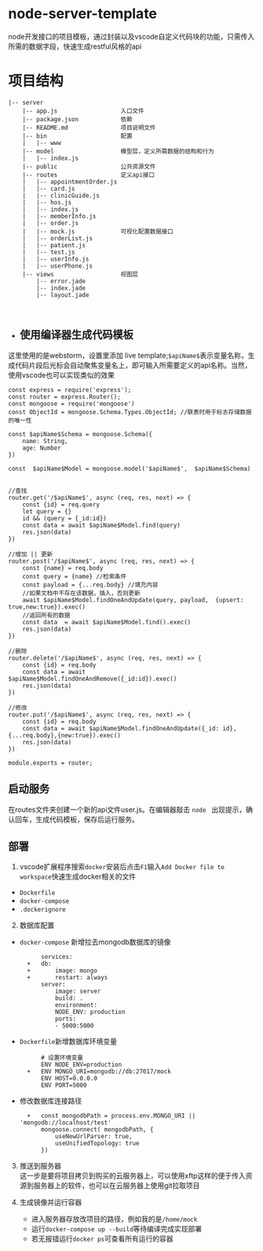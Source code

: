 
# node-server-template

node开发接口的项目模板，通过封装以及vscode自定义代码块的功能，只需传入所需的数据字段，快速生成restful风格的api

# 项目结构
```
|-- server
    |-- app.js 				    入口文件
    |-- package.json 		    依赖
    |-- README.md 			    项目说明文件
    |-- bin				        配置
    |   |-- www
    |-- model 				    模型层，定义所需数据的结构和行为
    |   |-- index.js
    |-- public 				    公共资源文件
    |-- routes 				    定义api接口
    |   |-- appointmentOrder.js
    |   |-- card.js
    |   |-- clinicGuide.js
    |   |-- hos.js
    |   |-- index.js
    |   |-- memberInfo.js
    |   |-- order.js
    |   |-- mock.js             可视化配置数据接口
    |   |-- orderList.js
    |   |-- patient.js
    |   |-- test.js
    |   |-- userInfo.js
    |   |-- userPhone.js    
    |-- views 				    视图层
        |-- error.jade
        |-- index.jade
        |-- layout.jade



```


- ## 使用编译器生成代码模板

这里使用的是webstorm，设置里添加 live template;```$apiName$```表示变量名称，生成代码片段后光标会自动聚焦变量名上，即可输入所需要定义的api名称。当然，使用vscode也可以实现类似的效果

```
const express = require('express');
const router = express.Router();
const mongoose = require('mongoose')
const ObjectId = mongoose.Schema.Types.ObjectId; //联表时用于标志存储数据的唯一性

const $apiName$Schema = mongoose.Schema({
    name: String,
    age: Number
})

const  $apiName$Model = mongoose.model('$apiName$',  $apiName$Schema)


//查找
router.get('/$apiName$', async (req, res, next) => {
    const {id} = req.query
    let query = {}
    id && (query = {_id:id})
    const data = await $apiName$Model.find(query)
    res.json(data)
})

//增加 || 更新
router.post('/$apiName$', async (req, res, next) => {
    const {name} = req.body
    const query = {name} //检索条件
    const payload = {...req.body} //填充内容
    //如果文档中不存在该数据，插入，否则更新
    await $apiName$Model.findOneAndUpdate(query, payload,  {upsert: true,new:true}).exec()
    //返回所有的数据
    const data  = await $apiName$Model.find().exec()
    res.json(data)
})

//删除
router.delete('/$apiName$', async (req, res, next) => {
    const {id} = req.body
    const data = await $apiName$Model.findOneAndRemove({_id:id}).exec()
    res.json(data)
})

//修改
router.put('/$apiName$', async (req, res, next) => {
    const {id} = req.body
    const data = await $apiName$Model.findOneAndUpdate({_id: id}, {...req.body},{new:true}).exec()
    res.json(data)
})

module.exports = router;
```
## 启动服务 

在routes文件夹创建一个新的api文件user.js。在编辑器敲击 ```node ``` 出现提示，确认回车，生成代码模板，保存后运行服务。

## 部署

1. vscode扩展程序搜索```docker```安装后点击```F1```输入```Add Docker file to workspace```快速生成docker相关的文件
   
- ```Dockerfile```
- ```docker-compose```
- ```.dockerignore```

2. 数据库配置

- ```docker-compose``` 新增拉去mongodb数据库的镜像
  ```
        services:
    +   db:
    +       image: mongo
    +       restart: always
        server:
            image: server
            build: .
            environment:
            NODE_ENV: production
            ports:
            - 5000:5000 
  ```

- ```Dockerfile```新增数据库环境变量
  ```
        # 设置环境变量
        ENV NODE_ENV=production
    +   ENV MONGO_URI=mongodb://db:27017/mock
        ENV HOST=0.0.0.0
        ENV PORT=5000
  ```

- 修改数据库连接路径
  ```
    +   const mongodbPath = process.env.MONGO_URI || 'mongodb://localhost/test'
        mongoose.connect( mongodbPath, {
            useNewUrlParser: true,
            useUnifiedTopology: true
        })

  ```

3. 推送到服务器  
   这一步是要将项目拷贝到购买的云服务器上，可以使用xftp这样的便于传入资源到服务器上的软件，也可以在云服务器上使用git拉取项目

4. 生成镜像并运行容器  
   - 进入服务器存放改项目的路径，例如我的是```/home/mock```
   - 运行```docker-compose up --build```等待编译完成实现部署
   - 若无报错运行```docker ps```可查看所有运行的容器
  

